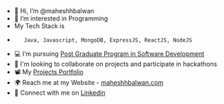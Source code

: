 - 👋 Hi, I’m @maheshhbalwan
- 👀 I’m interested in Programming
-   My Tech Stack is
-        Java, Javascript, MongoDB, ExpressJS, ReactJS, NodeJS
- 💻 I’m pursuing [Post Graduate Program in Software Development](https://www.mygreatlearning.com/pg-program-software-engineering-course)
- 💞️ I'm looking to collaborate on projects and participate in hackathons
- 📽️ My [Projects Portfolio](https://maheshhbalwan.github.io/)
- 🌍 Reach me at my Website - [maheshhbalwan.com](http://maheshhbalwan.com/)
- 🤵 Connect with me on [Linkedin](https://www.linkedin.com/in/maheshhbalwan/)

<!---
maheshhbalwan/maheshhbalwan is a ✨ special ✨ repository because its `README.md` (this file) appears on your GitHub profile.
You can click the Preview link to take a look at your changes.
--->
